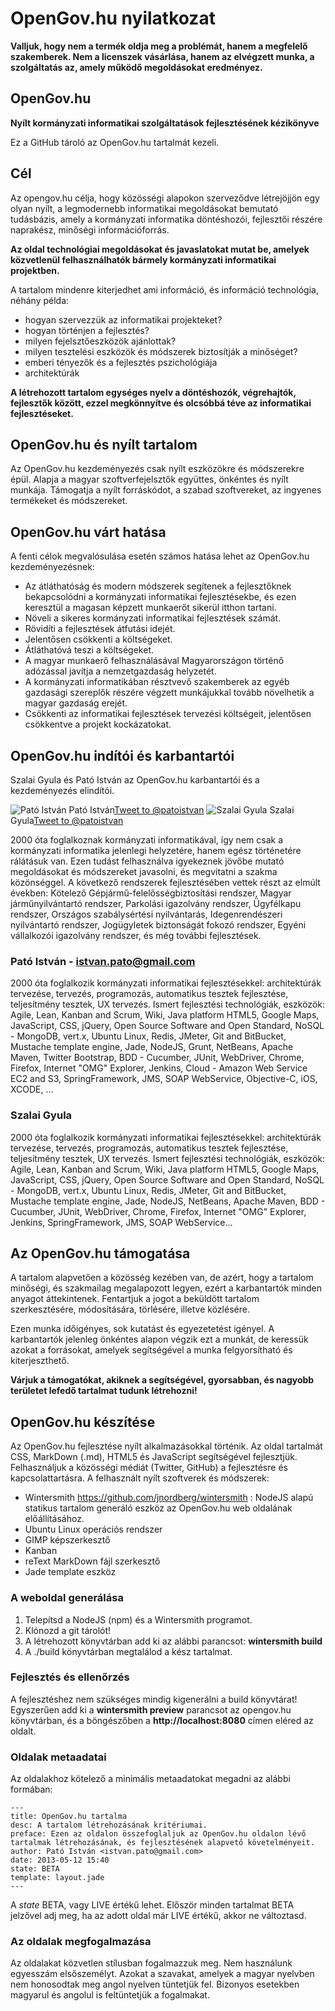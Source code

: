 # OpenGov.hu nyilatkozat

**Valljuk, hogy nem a termék oldja meg a problémát, hanem a megfelelő szakemberek. Nem a licenszek vásárlása, hanem az elvégzett munka, a szolgáltatás az, amely működő megoldásokat eredményez.**

## OpenGov.hu
**Nyílt kormányzati informatikai szolgáltatások fejlesztésének kézikönyve**

Ez a GitHub tároló az OpenGov.hu tartalmát kezeli.

## Cél
Az opengov.hu célja, hogy közösségi alapokon szerveződve létrejöjjön egy olyan nyílt, a legmodernebb informatikai megoldásokat bemutató tudásbázis, amely a kormányzati informatika döntéshozói, fejlesztői részére naprakész, minőségi információforrás.

**Az oldal technológiai megoldásokat és javaslatokat mutat be, amelyek közvetlenül felhasználhatók bármely kormányzati informatikai projektben.**

A tartalom mindenre kiterjedhet ami információ, és információ technológia, néhány példa:

- hogyan szervezzük az informatikai projekteket?
- hogyan történjen a fejlesztés?
- milyen fejelsztőeszközök ajánlottak?
- milyen tesztelési eszközök és módszerek biztosítják a minőséget?
- emberi tényezők és a fejlesztés pszichológiája
- architektúrák

**A létrehozott tartalom egységes nyelv a döntéshozók, végrehajtók, fejlesztők között, ezzel megkönnyítve és olcsóbbá téve az informatikai fejlesztéseket.**

## OpenGov.hu és nyílt tartalom
Az OpenGov.hu kezdeményezés csak nyílt eszközökre és módszerekre épül. Alapja a magyar szoftverfejelsztők együttes, önkéntes és nyílt munkája. Támogatja a nyílt forráskódot, a szabad szoftvereket, az ingyenes termékeket és módszereket.

## OpenGov.hu várt hatása
A fenti célok megvalósulása esetén számos hatása lehet az OpenGov.hu kezdeményezésnek:

- Az átláthatóság és modern módszerek segítenek a fejlesztőknek bekapcsolódni a kormányzati informatikai fejlesztésekbe, és ezen keresztül a magasan képzett munkaerőt sikerül itthon tartani.
- Növeli a sikeres kormányzati informatikai fejlesztések számát.
- Rövidíti a fejlesztések átfutási idejét.
- Jelentősen csökkenti a költségeket.
- Átláthatóvá teszi a költségeket.
- A magyar munkaerő felhasználásával Magyarországon történő adózással javítja a nemzetgazdaság helyzetét.
- A kormányzati informatikában résztvevő szakemberek az egyéb gazdasági szereplők részére végzett munkájukkal tovább növelhetik a magyar gazdaság erejét.
- Csökkenti az informatikai fejlesztések tervezési költségeit, jelentősen csökkentve a projekt kockázatokat.

## OpenGov.hu indítói és karbantartói

Szalai Gyula és Pató István az OpenGov.hu karbantartói és a kezdeményezés elindítói.

<img src="http://www.gravatar.com/avatar/bccd8a27bbf77651c3ad812e55df4a60.png" alt="Pató István">
Pató István<a href="https://twitter.com/intent/tweet?screen_name=patoistvan" class="twitter-mention-button" data-related="patoistvan">Tweet to @patoistvan</a>

<img src="http://www.gravatar.com/avatar/446566051e4a9ed9270452f7d4a36a58.png" alt="Szalai Gyula">
Szalai Gyula<a href="https://twitter.com/intent/tweet?screen_name=gyszalai" class="twitter-mention-button" data-related="patoistvan">Tweet to @patoistvan</a>

2000 óta foglalkoznak kormányzati informatikával, így nem csak a kormányzati informatika jelenlegi helyzetére, hanem egész történetére rálátásuk van. Ezen tudást felhasználva igyekeznek jövőbe mutató megoldásokat és módszereket javasolni, és megvitatni a szakma közönséggel. A következő rendszerek fejlesztésében vettek részt az elmúlt években: Kötelező Gépjármű-felelősségbiztosítási rendszer, Magyar járműnyilvántartó rendszer, Parkolási igazolvány rendszer, Ügyfélkapu rendszer, Országos szabálysértési nyilvántarás, Idegenrendészeri nyilvántartó rendszer, Jogügyletek biztonságát fokozó rendszer, Egyéni vállalkozói igazolvány rendszer, és még további fejlesztések.

### Pató István - istvan.pato@gmail.com
2000 óta foglalkozik kormányzati informatikai fejlesztésekkel: architektúrák tervezése, tervezés, programozás, automatikus tesztek fejlesztése, teljesítmény tesztek, UX tervezés. Ismert fejlesztési technológiák, eszközök: Agile, Lean, Kanban and Scrum, Wiki, Java platform HTML5, Google Maps, JavaScript, CSS, jQuery, Open Source Software and Open Standard, NoSQL - MongoDB, vert.x, Ubuntu Linux, Redis, JMeter, Git and BitBucket, Mustache template engine, Jade, NodeJS, Grunt, NetBeans, Apache Maven, Twitter Bootstrap, BDD - Cucumber, JUnit, WebDriver, Chrome, Firefox, Internet "OMG" Explorer, Jenkins, Cloud - Amazon Web Service EC2 and S3, SpringFramework, JMS, SOAP WebService, Objective-C, iOS, XCODE, ...

### Szalai Gyula
2000 óta foglalkozik kormányzati informatikai fejlesztésekkel: architektúrák tervezése, tervezés, programozás, automatikus tesztek fejlesztése, teljesítmény tesztek, UX tervezés. Ismert fejlesztési technológiák, eszközök: Agile, Lean, Kanban and Scrum, Wiki, Java platform HTML5, Google Maps, JavaScript, CSS, jQuery, Open Source Software and Open Standard, NoSQL - MongoDB, vert.x, Ubuntu Linux, Redis, JMeter, Git and BitBucket, Mustache template engine, Jade, NodeJS, NetBeans, Apache Maven, BDD - Cucumber, JUnit, WebDriver, Chrome, Firefox, Internet "OMG" Explorer, Jenkins, SpringFramework, JMS, SOAP WebService...

## Az OpenGov.hu támogatása
A tartalom alapvetően a közösség kezében van, de azért, hogy a tartalom minőségi, és szakmailag megalapozott legyen, ezért a karbantartók minden anyagot áttekintenek. Fentartjuk a jogot a beküldött tartalom szerkesztésére, módosítására, törlésére, illetve közlésére.

Ezen munka időigényes, sok kutatást és egyezetetést igényel. A karbantartók jelenleg önkéntes alapon végzik ezt a munkát, de keressük azokat a forrásokat, amelyek segítségével a munka felgyorsítható és kiterjeszthető.

**Várjuk a támogatókat, akiknek a segítségével, gyorsabban, és nagyobb területet lefedő tartalmat tudunk létrehozni!** 

## OpenGov.hu készítése
Az OpenGov.hu fejlesztése nyílt alkalmazásokkal történik. Az oldal tartalmát CSS, MarkDown (.md), HTML5 és JavaScript segítségével fejlesztjük. Felhasználjuk a közösségi médiát (Twitter, GitHub) a fejlesztésre és kapcsolattartásra. A felhasznált nyílt szoftverek és módszerek:
- Wintersmith https://github.com/jnordberg/wintersmith : NodeJS alapú statikus tartalom generáló eszköz az OpenGov.hu web oldalának előállításához.
- Ubuntu Linux operációs rendszer
- GIMP képszerkesztő
- Kanban
- reText MarkDown fájl szerkesztő
- Jade template eszköz

### A weboldal generálása
1. Telepítsd a NodeJS (npm) és a Wintersmith programot.
1. Klónozd a git tárolót!
1. A létrehozott könyvtárban add ki az alábbi parancsot:
**wintersmith build**
1. A ./build könyvtárban megtalálod a kész tartalmat.

### Fejlesztés és ellenőrzés
A fejlesztéshez nem szükséges mindig kigenerálni a build könyvtárat! Egyszerűen add ki a **wintersmith preview** parancsot az opengov.hu könyvtárban, és a böngészőben a **http://localhost:8080** címen eléred az oldalt.

### Oldalak metaadatai
Az oldalakhoz kötelező a minimális metaadatokat megadni az alábbi formában:

    ---
    title: OpenGov.hu tartalma
    desc: A tartalom létrehozásának kritériumai.
    preface: Ezen az oldalon összefoglaljuk az OpenGov.hu oldalon lévő tartalmak létrehozásának, és fejlesztésének alapvető követelményeit.
    author: Pató István <istvan.pato@gmail.com>
    date: 2013-05-12 15:40
    state: BETA
    template: layout.jade
    ---

A *state* BETA, vagy LIVE értékű lehet. Először minden tartalmat BETA jelzővel adj meg, ha az adott oldal már LIVE értékű, akkor ne változtasd.

### Az oldalak megfogalmazása
Az oldalakat közvetlen stílusban fogalmazzuk meg. Nem használunk egyesszám elsőszemélyt. Azokat a szavakat, amelyek a magyar nyelvben nem honosodtak meg angol nyelven tüntetjük fel. Bizonyos esetekben magyarul és angolul is feltüntetjük a fogalmakat.


